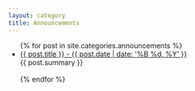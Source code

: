 ```yaml
---
layout: category
title: Announcements
---
```

<ul>
  {% for post in site.categories.announcements %}
    <li>
      <a href="{{ post.url }}"> {{ post.title }} - {{ post.date | date: '%B %d, %Y' }} </a> <br> {{ post.summary }}
      <br><br>
    </li>
  {% endfor %}
</ul>
